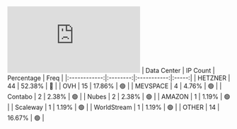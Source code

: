 ![Diagramm](https://github.com/obajay/StateSync-snapshots/blob/main/Projects/Jackal/1/README.md)
| Data Center | IP Count | Percentage | Freq |
|:------------:|:--------:|:-----------:|:-----:|
| HETZNER | 44 | 52.38% | 🔴 |
| OVH | 15 | 17.86% | 🟢 |
| MEVSPACE | 4 | 4.76% | 🟢 |
| Contabo | 2 | 2.38% | 🟢 |
| Nubes | 2 | 2.38% | 🟢 |
| AMAZON | 1 | 1.19% | 🟢 |
| Scaleway | 1 | 1.19% | 🟢 |
| WorldStream | 1 | 1.19% | 🟢 |
| OTHER | 14 | 16.67% | 🟢 |